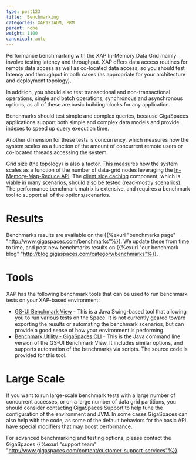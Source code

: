 ```yaml
---
type: post123
title:  Benchmarking
categories: XAP123ADM, PRM
parent: none
weight: 1100
canonical: auto
---
```



Performance benchmarking with the XAP In-Memory Data Grid mainly involve testing latency and throughput. XAP offers data access routines for remote data access as well as co-located data access, so you should test latency and throughput in both cases (as appropriate for your architecture and deployment topology).

In addition, you should also test transactional and non-transactional operations, single and batch operations, synchronous and asynchronous options, as all of these are basic building blocks for any application.

Benchmarks should test simple and complex queries, because GigaSpaces applications support both simple and complex data models and provide indexes to speed up query execution time.

Another dimension for these tests is concurrency, which measures how the system scales as a function of the amount of concurrent remote users or co-located threads accessing the system.

Grid size (the topology) is also a factor. This measures how the system scales as a function of the number of data-grid nodes leveraging the [In-Memory-Map-Reduce API](../dev-java/task-execution-overview.html). The [client side caching](../dev-java/client-side-caching.html) component, which is viable in many scenarios, should also be tested (read-mostly scenarios). The performance benchmark matrix is extensive, and requires a benchmark tool to support all of the options/scenarios.

# Results

Benchmarks results are available on the {{%exurl "benchmarks page" "http://www.gigaspaces.com/benchmarks"%}}. We update these from time to time, and post new benchmarks results on {{%exurl "our benchmark blog" "http://blog.gigaspaces.com/category/benchmarks"%}}.

# Tools

XAP has the following benchmark tools that can be used to run benchmark tests on your XAP-based environment:

- [GS-UI Benchmark View](./benchmark-browser.html) - This is a Java Swing-based tool that allowing you to run various tests on the Space. It is not currently geared toward exporting the results or automating the benchmark scenarios, but can provide a good sense of how your environment is performing.
- [Benchmark Utility - GigaSpaces CLI](./benchmark-utility-cli.html) - This is the Java command line version of the GS-UI Benchmark View. It includes similar options, and supports automation of the benchmarks via scripts. The source code is provided for this tool.

# Large Scale

If you want to run large-scale benchmark tests with a large number of concurrent accesses, or on a large number of data grid partitions, you should consider contacting GigaSpaces Support to help tune the configuration of the environment and JVM. In some cases GigaSpaces can also help with the code, as some of the default behaviors for the basic API have special modifiers that may boost performance.

For advanced benchmarking and testing options, please contact the GigaSpaces {{%exurl "support team" "http://www.gigaspaces.com/content/customer-support-services"%}}.

